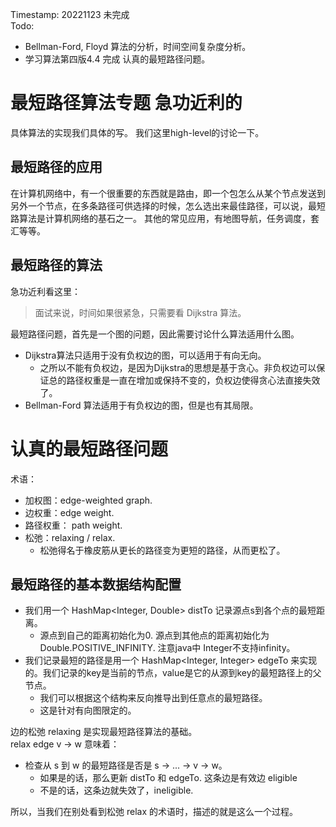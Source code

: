 Timestamp: 20221123 未完成    
Todo: 
* Bellman-Ford, Floyd 算法的分析，时间空间复杂度分析。 
* 学习算法第四版4.4 完成 认真的最短路径问题。

# 最短路径算法专题 急功近利的
具体算法的实现我们具体的写。
我们这里high-level的讨论一下。   

## 最短路径的应用
在计算机网络中，有一个很重要的东西就是路由，即一个包怎么从某个节点发送到另外一个节点，在多条路径可供选择的时候，怎么选出来最佳路径，可以说，最短路算法是计算机网络的基石之一。
其他的常见应用，有地图导航，任务调度，套汇等等。

## 最短路径的算法
急功近利看这里：
> 面试来说，时间如果很紧急，只需要看 Dijkstra 算法。       

最短路径问题，首先是一个图的问题，因此需要讨论什么算法适用什么图。

* Dijkstra算法只适用于没有负权边的图，可以适用于有向无向。
    * 之所以不能有负权边，是因为Dijkstra的思想是基于贪心。非负权边可以保证总的路径权重是一直在增加或保持不变的，负权边使得贪心法直接失效了。
* Bellman-Ford 算法适用于有负权边的图，但是也有其局限。


# 认真的最短路径问题
术语：
* 加权图：edge-weighted graph.
* 边权重：edge weight.
* 路径权重： path weight.
* 松弛：relaxing / relax. 
    * 松弛得名于橡皮筋从更长的路径变为更短的路径，从而更松了。


## 最短路径的基本数据结构配置
* 我们用一个 HashMap<Integer, Double> distTo 记录源点s到各个点的最短距离。
    * 源点到自己的距离初始化为0. 源点到其他点的距离初始化为Double.POSITIVE_INFINITY. 注意java中 Integer不支持infinity。
* 我们记录最短的路径是用一个 HashMap<Integer, Integer> edgeTo 来实现的。我们记录的key是当前的节点，value是它的从源到key的最短路径上的父节点。
    * 我们可以根据这个结构来反向推导出到任意点的最短路径。
    * 这是针对有向图限定的。

边的松弛 relaxing 是实现最短路径算法的基础。    
relax edge v -> w 意味着：
* 检查从 s 到 w 的最短路径是否是 s -> ... -> v -> w。
    * 如果是的话，那么更新 distTo 和 edgeTo. 这条边是有效边 eligible
    * 不是的话，这条边就失效了，ineligible.

所以，当我们在别处看到松弛 relax 的术语时，描述的就是这么一个过程。

 
